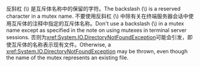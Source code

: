<span data-ttu-id="49b22-101">反斜杠 (\\) 是互斥体名称中的保留的字符。</span><span class="sxs-lookup"><span data-stu-id="49b22-101">The backslash (\\) is a reserved character in a mutex name.</span></span> <span data-ttu-id="49b22-102">不要使用反斜杠 (\\) 中除有关在终端服务器会话中使用互斥体的注释中指定的互斥体名称。</span><span class="sxs-lookup"><span data-stu-id="49b22-102">Don't use a backslash (\\) in a mutex name except as specified in the note on using mutexes in terminal server sessions.</span></span> <span data-ttu-id="49b22-103">否则为<xref:System.IO.DirectoryNotFoundException>可能会引发，即使互斥体的名称表示现有文件。</span><span class="sxs-lookup"><span data-stu-id="49b22-103">Otherwise, a <xref:System.IO.DirectoryNotFoundException> may be thrown, even though the name of the mutex represents an existing file.</span></span>
